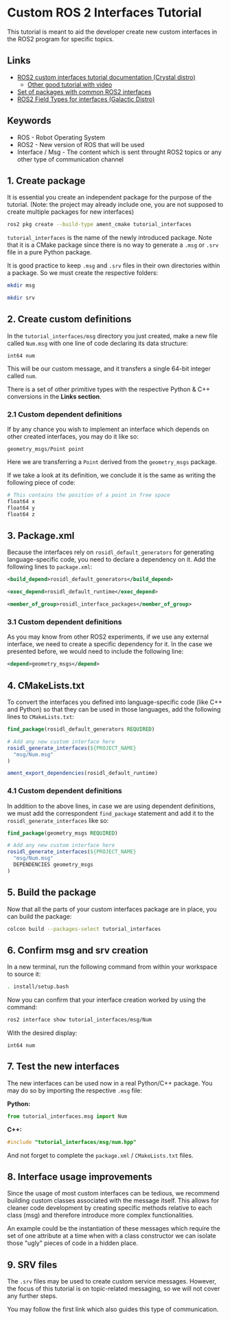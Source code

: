 # Custom ROS 2 Interfaces Tutorial

This tutorial is meant to aid the developer create new custom interfaces in the ROS2 program for specific topics.

## Links

- [ROS2 custom interfaces tutorial documentation (Crystal distro)](https://docs.ros.org/en/crystal/Tutorials/Custom-ROS2-Interfaces.html#create-a-new-package)
  - [Other good tutorial with video](https://roboticsbackend.com/ros2-create-custom-message/)
- [Set of packages with common ROS2 interfaces](https://github.com/ros2/common_interfaces)
- [ROS2 Field Types for interfaces (Galactic Distro)](https://docs.ros.org/en/galactic/Concepts/About-ROS-Interfaces.html#field-types)

## Keywords

- ROS - Robot Operating System
- ROS2 - New version of ROS that will be used
- Interface / Msg - The content which is sent throught ROS2 topics or any other type of communication channel

## 1. Create package

It is essential you create an independent package for the purpose of the tutorial. (Note: the project may already include one, you are not supposed to create multiple packages for new interfaces)

```sh
ros2 pkg create --build-type ament_cmake tutorial_interfaces
```

`tutorial_interfaces` is the name of the newly introduced package. Note that it is a CMake package since there is no way to generate a `.msg` or `.srv` file in a pure Python package.

It is good practice to keep `.msg` and `.srv` files in their own directories within a package. So we must create the respective folders:

```sh
mkdir msg

mkdir srv
```

## 2. Create custom definitions

In the `tutorial_interfaces/msg` directory you just created, make a new file called `Num.msg` with one line of code declaring its data structure:

```
int64 num
```

This will be our custom message, and it transfers a single 64-bit integer called `num`.

There is a set of other primitive types with the respective Python & C++ conversions in the **Links section**.

### 2.1 Custom dependent definitions

If by any chance you wish to implement an interface which depends on other created interfaces, you may do it like so:

```
geometry_msgs/Point point
```

Here we are transferring a `Point` derived from the `geometry_msgs` package.

If we take a look at its definition, we conclude it is the same as writing the following piece of code:

```sh
# This contains the position of a point in free space
float64 x
float64 y
float64 z
```

## 3. Package.xml

Because the interfaces rely on `rosidl_default_generators` for generating language-specific code, you need to declare a dependency on it. Add the following lines to `package.xml`:

```xml
<build_depend>rosidl_default_generators</build_depend>

<exec_depend>rosidl_default_runtime</exec_depend>

<member_of_group>rosidl_interface_packages</member_of_group>
```

### 3.1 Custom dependent definitions

As you may know from other ROS2 experiments, if we use any external interface, we need to create a specific dependency for it. In the case we presented before, we would need to include the following line:

```xml
<depend>geometry_msgs</depend>
```

## 4. CMakeLists.txt

To convert the interfaces you defined into language-specific code (like C++ and Python) so that they can be used in those languages, add the following lines to `CMakeLists.txt`:

```cmake
find_package(rosidl_default_generators REQUIRED)

# Add any new custom interface here
rosidl_generate_interfaces(${PROJECT_NAME}
  "msg/Num.msg"
)

ament_export_dependencies(rosidl_default_runtime)
```

### 4.1 Custom dependent definitions

In addition to the above lines, in case we are using dependent definitions, we must add the correspondent `find_package` statement and add it to the `rosidl_generate_interfaces` like so:

```cmake
find_package(geometry_msgs REQUIRED)

# Add any new custom interface here
rosidl_generate_interfaces(${PROJECT_NAME}
  "msg/Num.msg"
  DEPENDENCIES geometry_msgs
)
```

## 5. Build the package

Now that all the parts of your custom interfaces package are in place, you can build the package:

```sh
colcon build --packages-select tutorial_interfaces
```

## 6. Confirm msg and srv creation

In a new terminal, run the following command from within your workspace to source it:

```sh
. install/setup.bash
```

Now you can confirm that your interface creation worked by using the command:

```sh
ros2 interface show tutorial_interfaces/msg/Num
```

With the desired display:

```
int64 num
```

## 7. Test the new interfaces

The new interfaces can be used now in a real Python/C++ package. You may do so by importing the respective `.msg` file:

**Python:**
```py
from tutorial_interfaces.msg import Num
```
**C++:**
```cpp
#include "tutorial_interfaces/msg/num.hpp"
```

And not forget to complete the `package.xml` / `CMakeLists.txt` files.

## 8. Interface usage improvements

Since the usage of most custom interfaces can be tedious, we recommend building custom classes associated with the message itself.
This allows for cleaner code development by creating specific methods relative to each class (msg) and therefore introduce more complex functionalities.

An example could be the instantiation of these messages which require the set of one attribute at a time when with a class constructor we can isolate those "ugly" pieces of code in a hidden place.

## 9. SRV files

The `.srv` files may be used to create custom service messages. However, the focus of this tutorial is on topic-related messaging, so we will not cover any further steps.

You may follow the first link which also guides this type of communication.